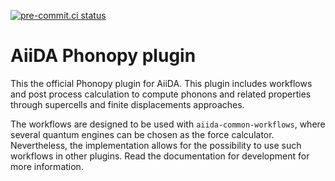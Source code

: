 [![pre-commit.ci status](https://results.pre-commit.ci/badge/github/aiida-phonopy/aiida-phonopy/develop.svg)](https://results.pre-commit.ci/latest/github/aiida-phonopy/aiida-phonopy/develop)

# AiiDA Phonopy plugin

This the official Phonopy plugin for AiiDA. This plugin includes workflows and post process calculation to compute phonons and related properties through supercells and finite displacements approaches.

The workflows are designed to be used with ``aiida-common-workflows``, where several quantum engines can be chosen as the force calculator. Nevertheless, the implementation allows for the possibility to use such workflows in other plugins. Read the documentation for development for more information.
